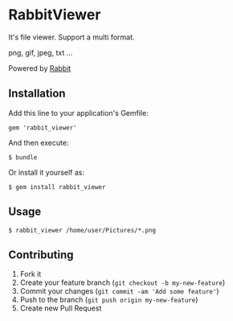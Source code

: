 # RabbitViewer

It's file viewer. Support a multi format.

png, gif, jpeg, txt ...

Powered by [Rabbit](http://rabbit-shocker.org/)

## Installation

Add this line to your application's Gemfile:

    gem 'rabbit_viewer'

And then execute:

    $ bundle

Or install it yourself as:

    $ gem install rabbit_viewer

## Usage

    $ rabbit_viewer /home/user/Pictures/*.png

## Contributing

1. Fork it
2. Create your feature branch (`git checkout -b my-new-feature`)
3. Commit your changes (`git commit -am 'Add some feature'`)
4. Push to the branch (`git push origin my-new-feature`)
5. Create new Pull Request
